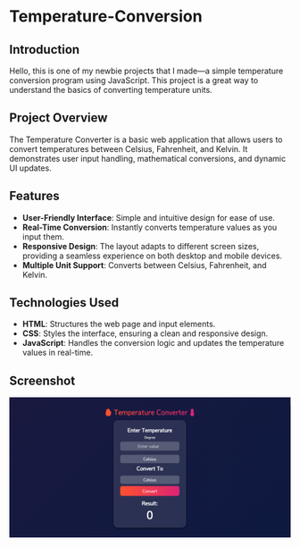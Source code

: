 # Temperature-Conversion

## Introduction
Hello, this is one of my newbie projects that I made—a simple temperature conversion program using JavaScript. This project is a great way to understand the basics of converting temperature units.

## Project Overview
The Temperature Converter is a basic web application that allows users to convert temperatures between Celsius, Fahrenheit, and Kelvin. It demonstrates user input handling, mathematical conversions, and dynamic UI updates.

## Features

- **User-Friendly Interface**: Simple and intuitive design for ease of use.
- **Real-Time Conversion**: Instantly converts temperature values as you input them.
- **Responsive Design**: The layout adapts to different screen sizes, providing a seamless experience on both desktop and mobile devices.
- **Multiple Unit Support**: Converts between Celsius, Fahrenheit, and Kelvin.

## Technologies Used

- **HTML**: Structures the web page and input elements.
- **CSS**: Styles the interface, ensuring a clean and responsive design.
- **JavaScript**: Handles the conversion logic and updates the temperature values in real-time.

## Screenshot

![Temperature Converter](suhu.PNG)
